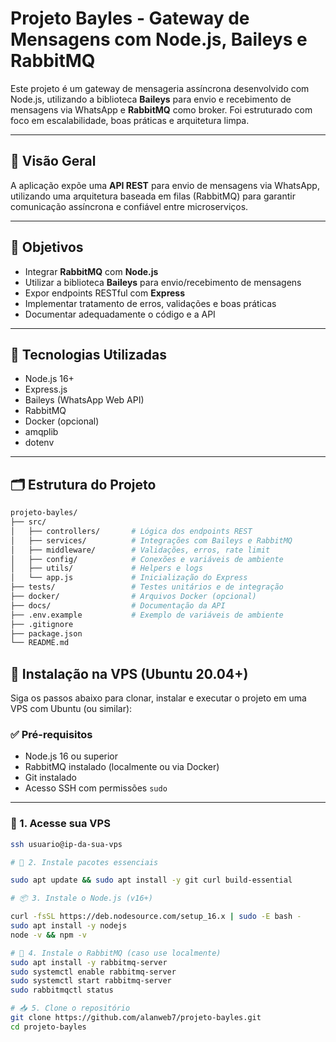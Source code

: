 # Projeto Bayles - Gateway de Mensagens com Node.js, Baileys e RabbitMQ

Este projeto é um gateway de mensageria assíncrona desenvolvido com Node.js, utilizando a biblioteca **Baileys** para envio e recebimento de mensagens via WhatsApp e **RabbitMQ** como broker. Foi estruturado com foco em escalabilidade, boas práticas e arquitetura limpa.

---

## 📌 Visão Geral

A aplicação expõe uma **API REST** para envio de mensagens via WhatsApp, utilizando uma arquitetura baseada em filas (RabbitMQ) para garantir comunicação assíncrona e confiável entre microserviços.

---

## 🎯 Objetivos

- Integrar **RabbitMQ** com **Node.js**
- Utilizar a biblioteca **Baileys** para envio/recebimento de mensagens
- Expor endpoints RESTful com **Express**
- Implementar tratamento de erros, validações e boas práticas
- Documentar adequadamente o código e a API

---

## 🧰 Tecnologias Utilizadas

- Node.js 16+
- Express.js
- Baileys (WhatsApp Web API)
- RabbitMQ
- Docker (opcional)
- amqplib
- dotenv

---

## 🗂 Estrutura do Projeto

```bash
projeto-bayles/
├── src/
│   ├── controllers/       # Lógica dos endpoints REST
│   ├── services/          # Integrações com Baileys e RabbitMQ
│   ├── middleware/        # Validações, erros, rate limit
│   ├── config/            # Conexões e variáveis de ambiente
│   ├── utils/             # Helpers e logs
│   └── app.js             # Inicialização do Express
├── tests/                 # Testes unitários e de integração
├── docker/                # Arquivos Docker (opcional)
├── docs/                  # Documentação da API
├── .env.example           # Exemplo de variáveis de ambiente
├── .gitignore
├── package.json
└── README.md

```

## 🚀 Instalação na VPS (Ubuntu 20.04+)

Siga os passos abaixo para clonar, instalar e executar o projeto em uma VPS com Ubuntu (ou similar):

### ✅ Pré-requisitos

- Node.js 16 ou superior
- RabbitMQ instalado (localmente ou via Docker)
- Git instalado
- Acesso SSH com permissões `sudo`

---

### 🧱 1. Acesse sua VPS

```bash
ssh usuario@ip-da-sua-vps

# 🔧 2. Instale pacotes essenciais

sudo apt update && sudo apt install -y git curl build-essential

# 📦 3. Instale o Node.js (v16+)

curl -fsSL https://deb.nodesource.com/setup_16.x | sudo -E bash -
sudo apt install -y nodejs
node -v && npm -v

# 🐰 4. Instale o RabbitMQ (caso use localmente)
sudo apt install -y rabbitmq-server
sudo systemctl enable rabbitmq-server
sudo systemctl start rabbitmq-server
sudo rabbitmqctl status

# 📥 5. Clone o repositório
git clone https://github.com/alanweb7/projeto-bayles.git
cd projeto-bayles

